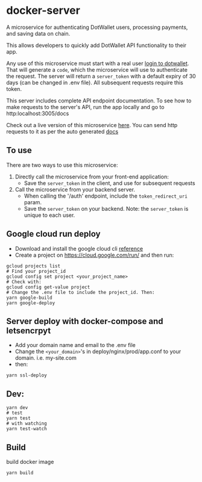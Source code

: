 # docker-server

A microservice for authenticating DotWallet users, processing payments, and saving data on chain.

This allows developers to quickly add DotWallet API functionality to their app.

Any use of this microservice must start with a real user [login to dotwallet](https://developers.dotwallet.com/documents/en/#user-authorization). That will generate a `code`, which the microservice will use to authenticate the request. The server will return a `server_token` with a default expiry of 30 days (can be changed in .env file). All subsequent requests require this token.

This server includes complete API endpoint documentation.
To see how to make requests to the server's API, run the app locally and go to http:localhost:3005/docs

Check out a live version of this microservice [here](https://dotwallet-microservice-xfl2wlshtq-de.a.run.app/). You can send http requests to it as per the auto generated [docs](https://dotwallet-microservice-xfl2wlshtq-de.a.run.app/docs/)

## To use

There are two ways to use this microservice:

1. Directly call the microservice from your front-end application:
   - Save the `server_token` in the client, and use for subsequent requests
2. Call the microservice from your backend server.
   - When calling the '/auth' endpoint, include the `token_redirect_uri` param.
   - Save the `server_token` on your backend. Note: the `server_token` is unique to each user.

## Google cloud run deploy

- Download and install the google cloud cli
  [reference](https://cloud.google.com/run/docs/quickstarts/build-and-deploy?hl=en_US)
- Create a project on https://cloud.google.com/run/ and then run:

```
gcloud projects list
# Find your project_id
gcloud config set project <your_project_name>
# Check with:
gcloud config get-value project
# Change the .env file to include the project_id. Then:
yarn google-build
yarn google-deploy
```

## Server deploy with docker-compose and letsencrpyt

- Add your domain name and email to the .env file
- Change the `<your_domain>`'s in deploy/nginx/prod/app.conf to your domain. i.e. my-site.com
- then:

```
yarn ssl-deploy
```

## Dev:

```
yarn dev
# test
yarn test
# with watching
yarn test-watch
```

## Build

build docker image

```
yarn build
```
